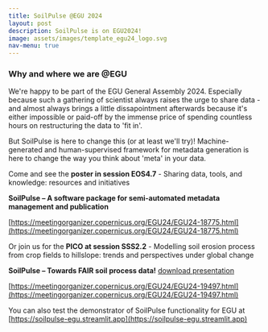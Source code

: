 ```yaml
---
title: SoilPulse @EGU 2024
layout: post
description: SoilPulse is on EGU2024!
image: assets/images/template_egu24_logo.svg
nav-menu: true
---
```


### Why and where we are @EGU
We're happy to be part of the EGU General Assembly 2024. Especially because such a gathering of scientist always raises the urge to share data - and almost always brings a little dissapointment afterwards because it's either impossible or paid-off by the immense price of spending countless hours on restructuring the data to 'fit in'.

But SoilPulse is here to change this (or at least we'll try)! Machine-generated and human-supervised framework for metadata generation is here to change the way you think about 'meta' in your data.

Come and see the **poster in session EOS4.7** - Sharing data, tools, and knowledge: resources and initiatives

**SoilPulse – A software package for semi-automated metadata management and publication**

[https://meetingorganizer.copernicus.org/EGU24/EGU24-18775.html](https://meetingorganizer.copernicus.org/EGU24/EGU24-18775.html)

Or join us for the **PICO at session SSS2.2** - Modelling soil erosion process from crop fields to hillslope: trends and perspectives under global change

**SoilPulse – Towards FAIR soil process data!** [download presentation](assets/downloads/SoilPulse_EGU2024_JL.pdf)

[https://meetingorganizer.copernicus.org/EGU24/EGU24-19497.html](https://meetingorganizer.copernicus.org/EGU24/EGU24-19497.html)

You can also test the demonstrator of SoilPulse functionality for EGU at [https://soilpulse-egu.streamlit.app](https://soilpulse-egu.streamlit.app)

